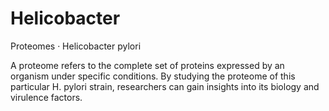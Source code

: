 # Helicobacter
Proteomes · Helicobacter pylori 

A proteome refers to the complete set of proteins expressed by an organism under specific conditions. By studying the proteome of this particular H. pylori strain, researchers can gain insights into its biology and virulence factors.
